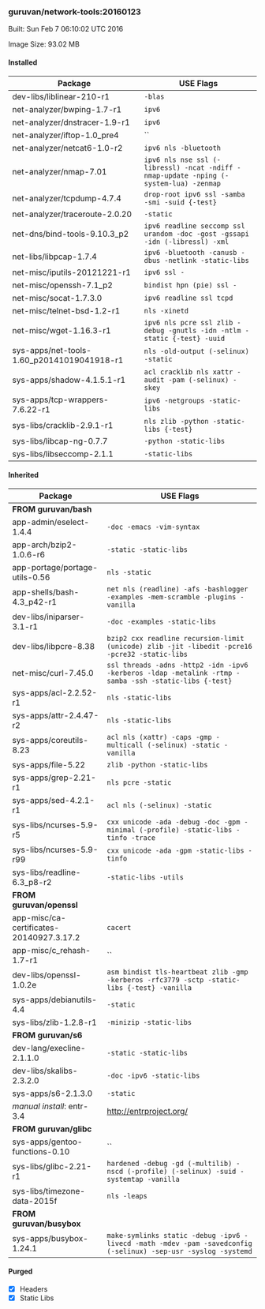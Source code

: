 ### guruvan/network-tools:20160123
Built: Sun Feb  7 06:10:02 UTC 2016

Image Size: 93.02 MB
#### Installed
Package | USE Flags
--------|----------
dev-libs/liblinear-210-r1 | `-blas`
net-analyzer/bwping-1.7-r1 | `ipv6`
net-analyzer/dnstracer-1.9-r1 | `ipv6`
net-analyzer/iftop-1.0_pre4 | ``
net-analyzer/netcat6-1.0-r2 | `ipv6 nls -bluetooth`
net-analyzer/nmap-7.01 | `ipv6 nls nse ssl (-libressl) -ncat -ndiff -nmap-update -nping (-system-lua) -zenmap`
net-analyzer/tcpdump-4.7.4 | `drop-root ipv6 ssl -samba -smi -suid {-test}`
net-analyzer/traceroute-2.0.20 | `-static`
net-dns/bind-tools-9.10.3_p2 | `ipv6 readline seccomp ssl urandom -doc -gost -gssapi -idn (-libressl) -xml`
net-libs/libpcap-1.7.4 | `ipv6 -bluetooth -canusb -dbus -netlink -static-libs`
net-misc/iputils-20121221-r1 | `ipv6 ssl -`
net-misc/openssh-7.1_p2 | `bindist hpn (pie) ssl -`
net-misc/socat-1.7.3.0 | `ipv6 readline ssl tcpd`
net-misc/telnet-bsd-1.2-r1 | `nls -xinetd`
net-misc/wget-1.16.3-r1 | `ipv6 nls pcre ssl zlib -debug -gnutls -idn -ntlm -static {-test} -uuid`
sys-apps/net-tools-1.60_p20141019041918-r1 | `nls -old-output (-selinux) -static`
sys-apps/shadow-4.1.5.1-r1 | `acl cracklib nls xattr -audit -pam (-selinux) -skey`
sys-apps/tcp-wrappers-7.6.22-r1 | `ipv6 -netgroups -static-libs`
sys-libs/cracklib-2.9.1-r1 | `nls zlib -python -static-libs {-test}`
sys-libs/libcap-ng-0.7.7 | `-python -static-libs`
sys-libs/libseccomp-2.1.1 | `-static-libs`
#### Inherited
Package | USE Flags
--------|----------
**FROM guruvan/bash** |
app-admin/eselect-1.4.4 | `-doc -emacs -vim-syntax`
app-arch/bzip2-1.0.6-r6 | `-static -static-libs`
app-portage/portage-utils-0.56 | `nls -static`
app-shells/bash-4.3_p42-r1 | `net nls (readline) -afs -bashlogger -examples -mem-scramble -plugins -vanilla`
dev-libs/iniparser-3.1-r1 | `-doc -examples -static-libs`
dev-libs/libpcre-8.38 | `bzip2 cxx readline recursion-limit (unicode) zlib -jit -libedit -pcre16 -pcre32 -static-libs`
net-misc/curl-7.45.0 | `ssl threads -adns -http2 -idn -ipv6 -kerberos -ldap -metalink -rtmp -samba -ssh -static-libs {-test}`
sys-apps/acl-2.2.52-r1 | `nls -static-libs`
sys-apps/attr-2.4.47-r2 | `nls -static-libs`
sys-apps/coreutils-8.23 | `acl nls (xattr) -caps -gmp -multicall (-selinux) -static -vanilla`
sys-apps/file-5.22 | `zlib -python -static-libs`
sys-apps/grep-2.21-r1 | `nls pcre -static`
sys-apps/sed-4.2.1-r1 | `acl nls (-selinux) -static`
sys-libs/ncurses-5.9-r5 | `cxx unicode -ada -debug -doc -gpm -minimal (-profile) -static-libs -tinfo -trace`
sys-libs/ncurses-5.9-r99 | `cxx unicode -ada -gpm -static-libs -tinfo`
sys-libs/readline-6.3_p8-r2 | `-static-libs -utils`
**FROM guruvan/openssl** |
app-misc/ca-certificates-20140927.3.17.2 | `cacert`
app-misc/c_rehash-1.7-r1 | ``
dev-libs/openssl-1.0.2e | `asm bindist tls-heartbeat zlib -gmp -kerberos -rfc3779 -sctp -static-libs {-test} -vanilla`
sys-apps/debianutils-4.4 | `-static`
sys-libs/zlib-1.2.8-r1 | `-minizip -static-libs`
**FROM guruvan/s6** |
dev-lang/execline-2.1.1.0 | `-static -static-libs`
dev-libs/skalibs-2.3.2.0 | `-doc -ipv6 -static-libs`
sys-apps/s6-2.1.3.0 | `-static`
*manual install*: entr-3.4 | http://entrproject.org/
**FROM guruvan/glibc** |
sys-apps/gentoo-functions-0.10 | ``
sys-libs/glibc-2.21-r1 | `hardened -debug -gd (-multilib) -nscd (-profile) (-selinux) -suid -systemtap -vanilla`
sys-libs/timezone-data-2015f | `nls -leaps`
**FROM guruvan/busybox** |
sys-apps/busybox-1.24.1 | `make-symlinks static -debug -ipv6 -livecd -math -mdev -pam -savedconfig (-selinux) -sep-usr -syslog -systemd`
#### Purged
- [x] Headers
- [x] Static Libs
